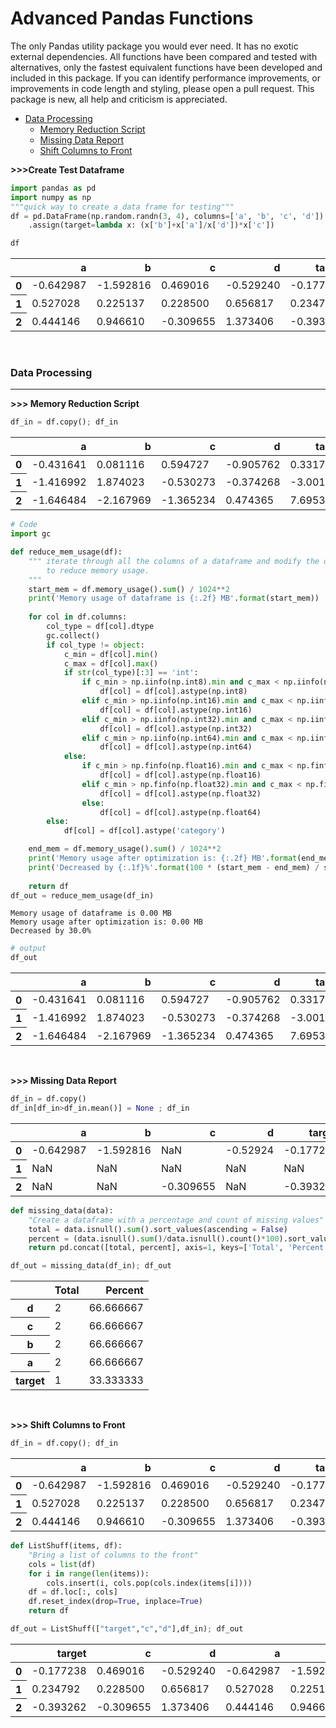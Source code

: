 
# Advanced Pandas Functions

The only Pandas utility package you would ever need. It has no exotic external dependencies. All functions have been compared and tested with alternatives, only the fastest equivalent functions have been developed and included in this package. If you can identify performance improvements, or improvements in code length and styling, please open a pull request. This package is new, all help and criticism is appreciated.  

- [Data Processing](#dataprocessing)
    - [Memory Reduction Script](#memoryreduction)
    - [Missing Data Report](#missingdata)
    - [Shift Columns to Front](#shiftcolumns)

**>>>Create Test Dataframe**


```python
import pandas as pd
import numpy as np
"""quick way to create a data frame for testing""" 
df = pd.DataFrame(np.random.randn(3, 4), columns=['a', 'b', 'c', 'd']) \
    .assign(target=lambda x: (x['b']+x['a']/x['d'])*x['c'])

```



```python
df
```
<table class="dataframe">
  <thead>
    <tr style="text-align: right;">
      <th></th>
      <th>a</th>
      <th>b</th>
      <th>c</th>
      <th>d</th>
      <th>target</th>
    </tr>
  </thead>
  <tbody>
    <tr>
      <th>0</th>
      <td>-0.642987</td>
      <td>-1.592816</td>
      <td>0.469016</td>
      <td>-0.529240</td>
      <td>-0.177238</td>
    </tr>
    <tr>
      <th>1</th>
      <td>0.527028</td>
      <td>0.225137</td>
      <td>0.228500</td>
      <td>0.656817</td>
      <td>0.234792</td>
    </tr>
    <tr>
      <th>2</th>
      <td>0.444146</td>
      <td>0.946610</td>
      <td>-0.309655</td>
      <td>1.373406</td>
      <td>-0.393262</td>
    </tr>
  </tbody>
</table>

&nbsp;
&nbsp;

<a name="dataprocessing"></a>
### **Data Processing**
-----------------

<a name="memoryreduction"></a>
**>>> Memory Reduction Script**


```python
df_in = df.copy(); df_in
```

<table class="dataframe">
  <thead>
    <tr style="text-align: right;">
      <th></th>
      <th>a</th>
      <th>b</th>
      <th>c</th>
      <th>d</th>
      <th>target</th>
    </tr>
  </thead>
  <tbody>
    <tr>
      <th>0</th>
      <td>-0.431641</td>
      <td>0.081116</td>
      <td>0.594727</td>
      <td>-0.905762</td>
      <td>0.331787</td>
    </tr>
    <tr>
      <th>1</th>
      <td>-1.416992</td>
      <td>1.874023</td>
      <td>-0.530273</td>
      <td>-0.374268</td>
      <td>-3.001953</td>
    </tr>
    <tr>
      <th>2</th>
      <td>-1.646484</td>
      <td>-2.167969</td>
      <td>-1.365234</td>
      <td>0.474365</td>
      <td>7.695312</td>
    </tr>
  </tbody>
</table>



```python
# Code
import gc

def reduce_mem_usage(df):
    """ iterate through all the columns of a dataframe and modify the data type
        to reduce memory usage.        
    """
    start_mem = df.memory_usage().sum() / 1024**2
    print('Memory usage of dataframe is {:.2f} MB'.format(start_mem))
    
    for col in df.columns:
        col_type = df[col].dtype
        gc.collect()
        if col_type != object:
            c_min = df[col].min()
            c_max = df[col].max()
            if str(col_type)[:3] == 'int':
                if c_min > np.iinfo(np.int8).min and c_max < np.iinfo(np.int8).max:
                    df[col] = df[col].astype(np.int8)
                elif c_min > np.iinfo(np.int16).min and c_max < np.iinfo(np.int16).max:
                    df[col] = df[col].astype(np.int16)
                elif c_min > np.iinfo(np.int32).min and c_max < np.iinfo(np.int32).max:
                    df[col] = df[col].astype(np.int32)
                elif c_min > np.iinfo(np.int64).min and c_max < np.iinfo(np.int64).max:
                    df[col] = df[col].astype(np.int64)  
            else:
                if c_min > np.finfo(np.float16).min and c_max < np.finfo(np.float16).max:
                    df[col] = df[col].astype(np.float16)
                elif c_min > np.finfo(np.float32).min and c_max < np.finfo(np.float32).max:
                    df[col] = df[col].astype(np.float32)
                else:
                    df[col] = df[col].astype(np.float64)
        else:
            df[col] = df[col].astype('category')

    end_mem = df.memory_usage().sum() / 1024**2
    print('Memory usage after optimization is: {:.2f} MB'.format(end_mem))
    print('Decreased by {:.1f}%'.format(100 * (start_mem - end_mem) / start_mem))
    
    return df
df_out = reduce_mem_usage(df_in)
```

    Memory usage of dataframe is 0.00 MB
    Memory usage after optimization is: 0.00 MB
    Decreased by 30.0%


```python
# output
df_out
```



<table class="dataframe">
  <thead>
    <tr style="text-align: right;">
      <th></th>
      <th>a</th>
      <th>b</th>
      <th>c</th>
      <th>d</th>
      <th>target</th>
    </tr>
  </thead>
  <tbody>
    <tr>
      <th>0</th>
      <td>-0.431641</td>
      <td>0.081116</td>
      <td>0.594727</td>
      <td>-0.905762</td>
      <td>0.331787</td>
    </tr>
    <tr>
      <th>1</th>
      <td>-1.416992</td>
      <td>1.874023</td>
      <td>-0.530273</td>
      <td>-0.374268</td>
      <td>-3.001953</td>
    </tr>
    <tr>
      <th>2</th>
      <td>-1.646484</td>
      <td>-2.167969</td>
      <td>-1.365234</td>
      <td>0.474365</td>
      <td>7.695312</td>
    </tr>
  </tbody>
</table>


&nbsp;
&nbsp;

<a name="missingdata"></a>
**>>> Missing Data Report**


```python
df_in = df.copy()
df_in[df_in>df_in.mean()] = None ; df_in
```


<table class="dataframe">
  <thead>
    <tr style="text-align: right;">
      <th></th>
      <th>a</th>
      <th>b</th>
      <th>c</th>
      <th>d</th>
      <th>target</th>
    </tr>
  </thead>
  <tbody>
    <tr>
      <th>0</th>
      <td>-0.642987</td>
      <td>-1.592816</td>
      <td>NaN</td>
      <td>-0.52924</td>
      <td>-0.177238</td>
    </tr>
    <tr>
      <th>1</th>
      <td>NaN</td>
      <td>NaN</td>
      <td>NaN</td>
      <td>NaN</td>
      <td>NaN</td>
    </tr>
    <tr>
      <th>2</th>
      <td>NaN</td>
      <td>NaN</td>
      <td>-0.309655</td>
      <td>NaN</td>
      <td>-0.393262</td>
    </tr>
  </tbody>
</table>


```python
def missing_data(data):
    "Create a dataframe with a percentage and count of missing values"
    total = data.isnull().sum().sort_values(ascending = False)
    percent = (data.isnull().sum()/data.isnull().count()*100).sort_values(ascending = False)
    return pd.concat([total, percent], axis=1, keys=['Total', 'Percent'])

df_out = missing_data(df_in); df_out
```

<table class="dataframe">
  <thead>
    <tr style="text-align: right;">
      <th></th>
      <th>Total</th>
      <th>Percent</th>
    </tr>
  </thead>
  <tbody>
    <tr>
      <th>d</th>
      <td>2</td>
      <td>66.666667</td>
    </tr>
    <tr>
      <th>c</th>
      <td>2</td>
      <td>66.666667</td>
    </tr>
    <tr>
      <th>b</th>
      <td>2</td>
      <td>66.666667</td>
    </tr>
    <tr>
      <th>a</th>
      <td>2</td>
      <td>66.666667</td>
    </tr>
    <tr>
      <th>target</th>
      <td>1</td>
      <td>33.333333</td>
    </tr>
  </tbody>
</table>


&nbsp;
&nbsp;

<a name="shiftcolumns"></a>

**>>> Shift Columns to Front**


```python
df_in = df.copy(); df_in
```


<table class="dataframe">
  <thead>
    <tr style="text-align: right;">
      <th></th>
      <th>a</th>
      <th>b</th>
      <th>c</th>
      <th>d</th>
      <th>target</th>
    </tr>
  </thead>
  <tbody>
    <tr>
      <th>0</th>
      <td>-0.642987</td>
      <td>-1.592816</td>
      <td>0.469016</td>
      <td>-0.529240</td>
      <td>-0.177238</td>
    </tr>
    <tr>
      <th>1</th>
      <td>0.527028</td>
      <td>0.225137</td>
      <td>0.228500</td>
      <td>0.656817</td>
      <td>0.234792</td>
    </tr>
    <tr>
      <th>2</th>
      <td>0.444146</td>
      <td>0.946610</td>
      <td>-0.309655</td>
      <td>1.373406</td>
      <td>-0.393262</td>
    </tr>
  </tbody>
</table>


```python
def ListShuff(items, df):
    "Bring a list of columns to the front"
    cols = list(df)
    for i in range(len(items)):
        cols.insert(i, cols.pop(cols.index(items[i])))
    df = df.loc[:, cols]
    df.reset_index(drop=True, inplace=True)
    return df

df_out = ListShuff(["target","c","d"],df_in); df_out
```

<table class="dataframe">
  <thead>
    <tr style="text-align: right;">
      <th></th>
      <th>target</th>
      <th>c</th>
      <th>d</th>
      <th>a</th>
      <th>b</th>
    </tr>
  </thead>
  <tbody>
    <tr>
      <th>0</th>
      <td>-0.177238</td>
      <td>0.469016</td>
      <td>-0.529240</td>
      <td>-0.642987</td>
      <td>-1.592816</td>
    </tr>
    <tr>
      <th>1</th>
      <td>0.234792</td>
      <td>0.228500</td>
      <td>0.656817</td>
      <td>0.527028</td>
      <td>0.225137</td>
    </tr>
    <tr>
      <th>2</th>
      <td>-0.393262</td>
      <td>-0.309655</td>
      <td>1.373406</td>
      <td>0.444146</td>
      <td>0.946610</td>
    </tr>
  </tbody>
</table>


